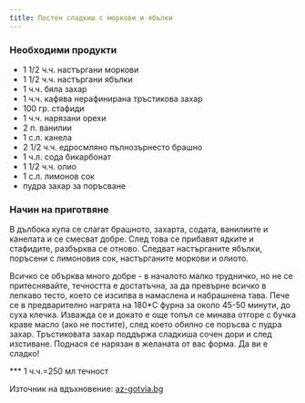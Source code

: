 ```yaml
---
title: Постен сладкиш с моркови и ябълки
---
```

### Необходими продукти
- 1 1/2 ч.ч. настъргани моркови
- 1 1/2 ч.ч. настъргани ябълки
- 1 ч.ч. бяла захар
- 1 ч.ч. кафява нерафинирана тръстикова захар
- 100 гр. стафиди
- 1 ч.ч. нарязани орехи
- 2 п. ванилии
- 1 с.л. канела
- 2 1/2 ч.ч. едросмляно пълнозърнесто брашно
- 1 ч.л. сода бикарбонат
- 1 1/2 ч.ч. олио
- 1 с.л. лимонов сок
- пудра захар за поръсване


### Начин на приготвяне
В дълбока купа се слагат брашното, захарта, содата, ванилиите и канелата и се смесват добре. След това се прибавят ядките и стафидите, разбърква се отново. Следват настърганите ябълки, поръсени с лимоновия сок, настърганите моркови и олиото.


Всичко се обърква много добре - в началото малко трудничко, но не се притеснявайте, течността е достатъчна, за да превърне всичко в лепкаво тесто, което се изсипва в намаслена и набрашнена тава. Пече се в предварително нагрята на 180*С фурна за около 45-50 минути, до суха клечка. Изважда се и докато е още топъл се минава отгоре с бучка краве масло (ако не постите), след което обилно се поръсва с пудра захар. Тръстиковата захар поддържа сладкиша сочен дори и след изстиване. Поднася се нарязан в желаната от вас форма. Да ви е сладко!


*** 1 ч.ч.=250 мл течност

Източник на вдъхновение: [az-gotvia.bg](http://www.az-gotvia.bg/recepta/posten-sladkish-s-morkovi-i-iabylki)
